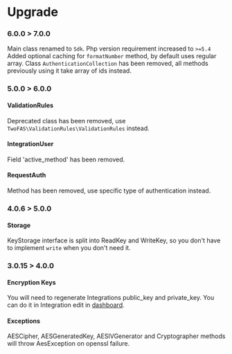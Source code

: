 # Upgrade

### 6.0.0 > 7.0.0
Main class renamed to `Sdk`.
Php version requirement increased to `>=5.4`
Added optional caching for `formatNumber` method, by default uses regular array.
Class `AuthenticationCollection` has been removed, all methods previously using it take array of ids instead.

### 5.0.0 > 6.0.0

#### ValidationRules
Deprecated class has been removed, use `TwoFAS\ValidationRules\ValidationRules` instead.

#### IntegrationUser
Field 'active_method' has been removed.

#### RequestAuth
Method has been removed, use specific type of authentication instead.

### 4.0.6 > 5.0.0

#### Storage
KeyStorage interface is split into ReadKey and WriteKey, so you don't have to implement 
`write` when you don't need it.

### 3.0.15 > 4.0.0

#### Encryption Keys
You will need to regenerate Integrations public_key and private_key. 
You can do it in Integration edit in [dashboard](https://dashboard.2fas.com).

#### Exceptions
AESCipher, AESGeneratedKey, AESIVGenerator and Cryptographer methods will 
throw AesException on openssl failure.